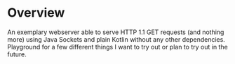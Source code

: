 # Overview

An exemplary webserver able to serve HTTP 1.1 GET requests (and nothing more) using Java Sockets and plain Kotlin without any other
dependencies. Playground for a few different things I want to try out or plan to try out in the future.
